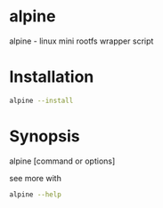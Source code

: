 # alpine
alpine - linux mini rootfs wrapper script

# Installation
```bash
alpine --install
```

# Synopsis

alpine [command or options]

see more with
```bash
alpine --help
```